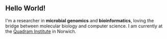 ## Hello World!

I'm a researcher in **microbial genomics** and **bioinformatics**,
loving the bridge between molecular biology and computer science.
I am currently at the [Quadram Institute](https://quadram.ac.uk/people/andrea-telatin) in Norwich.
